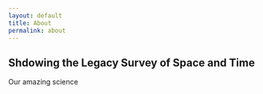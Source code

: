 ```yaml
---
layout: default
title: About
permalink: about
---
```


<section class="intro">
  <h2>Shdowing the Legacy Survey of Space and Time</h2>
  <p>
    Our amazing science
  </p>
</section>
